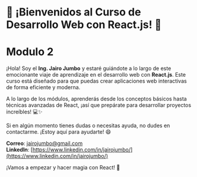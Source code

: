 # 👋 ¡Bienvenidos al Curso de Desarrollo Web con React.js! 🚀
# Modulo 2

¡Hola! Soy el **Ing. Jairo Jumbo** y estaré guiándote a lo largo de este emocionante viaje de aprendizaje en el desarrollo web con **React.js**. Este curso está diseñado para que puedas crear aplicaciones web interactivas de forma eficiente y moderna. 

A lo largo de los módulos, aprenderás desde los conceptos básicos hasta técnicas avanzadas de React, ¡así que prepárate para desarrollar proyectos increíbles! 💻✨

Si en algún momento tienes dudas o necesitas ayuda, no dudes en contactarme. ¡Estoy aquí para ayudarte! 😄

**Correo**: [jairojumbo@gmail.com](mailto:jairojumbo@gmail.com)  
**LinkedIn**: [https://www.linkedin.com/in/jairojumbo/](https://www.linkedin.com/in/jairojumbo/)

¡Vamos a empezar y hacer magia con React! 🎉
